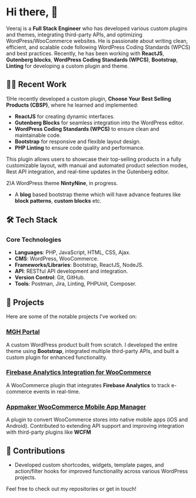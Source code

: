 # Hi there, 👋

Veeraj is a **Full Stack Engineer** who has developed various custom plugins and themes, integrating third-party APIs, and optimizing WordPress/WooCommerce websites. He is passionate about writing clean, efficient, and scalable code following WordPress Coding Standards (WPCS) and best practices. Recently, he has been working with **ReactJS**, **Gutenberg blocks**, **WordPress Coding Standards (WPCS)**, **Bootstrap**, **Linting** for developing a custom plugin and theme.

## 👨‍💻 Recent Work
1)He recently developed a custom plugin, **Choose Your Best Selling Products (CBSP)**, where he learned and implemented:
- **ReactJS** for creating dynamic interfaces.
- **Gutenberg Blocks** for seamless integration into the WordPress editor.
- **WordPress Coding Standards (WPCS)** to ensure clean and maintainable code.
- **Bootstrap** for responsive and flexible layout design.
- **PHP Linting** to ensure code quality and performance.

This plugin allows users to showcase their top-selling products in a fully customizable layout, with manual and automated product selection modes, Rest API integration, and real-time updates in the Gutenberg editor.

2)A WordPress theme **NintyNine**, in progress.
- A **blog** based bootstrap theme which will have advance features like **block patterns**, **custom blocks** etc.

## 🛠️ Tech Stack

### Core Technologies
- **Languages**: PHP, JavaScript, HTML, CSS, Ajax.
- **CMS**: WordPress, WooCommerce.
- **Frameworks/Libraries**: Bootstrap, ReactJS, NodeJS.
- **API**: RESTful API development and integration.
- **Version Control**: Git, GitHub.
- **Tools**: Postman, Jira, Linting, PHPUnit, Composer.

## 🚀 Projects
Here are some of the notable projects I’ve worked on:

### [MGH Portal](https://mgh.qs.com)
A custom WordPress product built from scratch. I developed the entire theme using **Bootstrap**, integrated multiple third-party APIs, and built a custom plugin for enhanced functionality.

### [Firebase Analytics Integration for WooCommerce](https://wordpress.org/plugins/wc-firebase-analytics)
A WooCommerce plugin that integrates **Firebase Analytics** to track e-commerce events in real-time.

### [Appmaker WooCommerce Mobile App Manager](https://wordpress.org/plugins/appmaker-woocommerce-mobile-app-manager)
A plugin to convert WooCommerce stores into native mobile apps (iOS and Android). Contributed to extending API support and improving integration with third-party plugins like **WCFM**

## 🤝 Contributions
- Developed custom shortcodes, widgets, template pages, and action/filter hooks for improved functionality across various WordPress projects.

Feel free to check out my repositories or get in touch!
